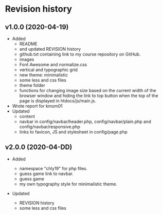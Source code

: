 Revision history
================

v1.0.0 (2020-04-19)
-------------------

* Added
    * README
    * and updated REVISION history
    * github.txt containing link to my course repository on GitHub.
    * images
    * Font Awesome and normalize.css
    * vertical and typographic grid
    * new theme: minimalistic
    * some less and css files
    * theme folder
    * functions for changing image size based on the current width of the browser window and hiding the link to top button when the top of the page is displayed in htdocs/js/main.js.
* Wrote report for kmom01
* Updated
    * content
    * navbar in config/navbar/header.php, config/navbar/plain.php and config/navbar/responsive.php
    * links to favicon, JS and stylesheet in config/page.php

v2.0.0 (2020-04-DD)
-------------------

* Added
    * namespace "chly19" for php files.
    * guess game link to navbar.
    * guess game
    * my own typography style for minimalistic theme.

* Updated
    * REVISION history
    * some less and css files
